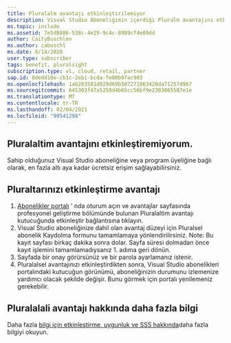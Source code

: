 ```yaml
---
title: Pluralalm avantajı etkinleştirilemiyor
description: Visual Studio Aboneliğimin içerdiği Pluralm avantajını etkinleştiremiyorum mi?
ms.topic: include
ms.assetid: 7e5d8886-538c-4e29-9c4c-8989cf4e09dd
author: CaityBuschlen
ms.author: cabuschl
ms.date: 8/14/2020
user.type: subscriber
tags: benefit, pluralsight
subscription.type: vl, cloud, retail, partner
sap.id: 8dedd10e-cb1c-2eb1-bcda-fe00b07ac903
ms.openlocfilehash: 1ab283581d029d69b507271863420da71257d967
ms.sourcegitcommit: 645303f47a5258d4b65cc56bf9e2303865587e1e
ms.translationtype: MT
ms.contentlocale: tr-TR
ms.lasthandoff: 02/04/2021
ms.locfileid: "99541298"
---
```

## <a name="im-unable-to-activate-my-pluralsight-benefit"></a>Pluralaltim avantajını etkinleştiremiyorum.

Sahip olduğunuz Visual Studio aboneliğine veya program üyeliğine bağlı olarak, en fazla altı aya kadar ücretsiz erişim sağlayabilirsiniz.  

## <a name="how-to-activate-your-pluralsight-benefit"></a>Pluraltarınızı etkinleştirme avantajı
  
1. [Abonelikler portalı](https://my.visualstudio.com/benefits) ' nda oturum açın ve avantajlar sayfasında profesyonel geliştirme bölümünde bulunan Pluralaltim avantajı kutucuğunda etkinleştir bağlantısına tıklayın. 
1. Visual Studio aboneliğinize dahil olan avantaj düzeyi için Pluralsel abonelik Kaydolma formunu tamamlamaya yönlendirilirsiniz. Note: Bu kayıt sayfası birkaç dakika sonra dolar. Sayfa süresi dolmadan önce kayıt işlemini tamamlamadıysanız 1. adıma geri dönün. 
1. Sayfada bir onay görürsünüz ve bir parola ayarlamanız istenir. 
1. Pluralalsel avantajınızı etkinleştirdikten sonra, Visual Studio abonelikleri portalındaki kutucuğun görünümü, aboneliğinizin durumunu izlemenize yardımcı olacak şekilde değişir. Bunu görmek için portalı yenilemeniz gerekebilir. 

## <a name="more-information-about-the-pluralsight-benefit"></a>Pluralalali avantajı hakkında daha fazla bilgi

Daha fazla [bilgi için etkinleştirme, uygunluk ve SSS hakkında](https://docs.microsoft.com/visualstudio/subscriptions/vs-pluralsight)daha fazla bilgiyi okuyun.  